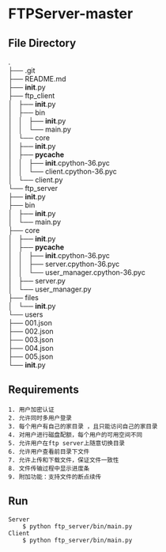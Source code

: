 # FTPServer-master

## File Directory

.<br/>
├── .git<br/>
├── README.md<br/>
├── __init__.py<br/>
├── ftp_client<br/>
│   ├── __init__.py<br/>
│   ├── bin<br/>
│   │   ├── __init__.py<br/>
│   │   └── main.py<br/>
│   └── core<br/>
│       ├── __init__.py<br/>
│       ├── __pycache__<br/>
│       │   ├── __init__.cpython-36.pyc<br/>
│       │   └── client.cpython-36.pyc<br/>
│       └── client.py<br/>
└── ftp_server<br/>
    ├── __init__.py<br/>
    ├── bin<br/>
    │   ├── __init__.py<br/>
    │   └── main.py<br/>
    ├── core<br/>
    │   ├── __init__.py<br/>
    │   ├── __pycache__<br/>
    │   │   ├── __init__.cpython-36.pyc<br/>
    │   │   ├── server.cpython-36.pyc<br/>
    │   │   └── user_manager.cpython-36.pyc<br/>
    │   ├── server.py<br/>
    │   └── user_manager.py<br/>
    ├── files<br/>
    │   └── __init__.py<br/>
    └── users<br/>
        ├── 001.json<br/>
        ├── 002.json<br/>
        ├── 003.json<br/>
        ├── 004.json<br/>
        ├── 005.json<br/>
        └── __init__.py<br/>

## Requirements
    1. 用户加密认证
    2. 允许同时多用户登录
    3. 每个用户有自己的家目录 ，且只能访问自己的家目录
    4. 对用户进行磁盘配额，每个用户的可用空间不同
    5. 允许用户在ftp server上随意切换目录
    6. 允许用户查看前目录下文件
    7. 允许上传和下载文件，保证文件一致性
    8. 文件传输过程中显示进度条
    9. 附加功能：支持文件的断点续传

## Run
	Server
        $ python ftp_server/bin/main.py
    Client
        $ python ftp_server/bin/main.py